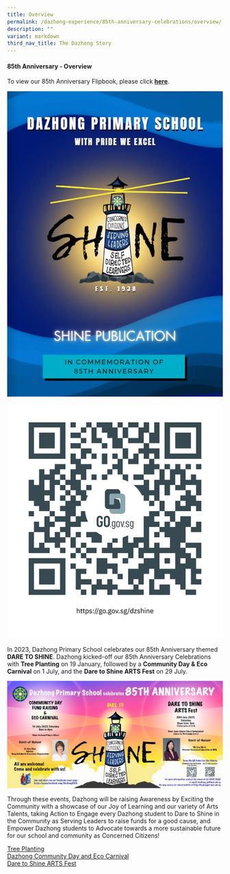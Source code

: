 ```yaml
---
title: Overview
permalink: /dazhong-experience/85th-anniversary-celebrations/overview/
description: ""
variant: markdown
third_nav_title: The Dazhong Story
---
```

#### 85th Anniversary - Overview

To view our 85th Anniversary Flipbook, please click **[here](https://go.gov.sg/dzshine)**.

![](/images/Screenshot_DZPS_85th_Flipbook.jpg)

![](/images/WhatsApp_Image_2023_11_16_at_3_31_23_PM.jpeg)


In 2023, Dazhong Primary School celebrates our 85th Anniversary themed **DARE TO
SHINE**. Dazhong kicked-off our 85th Anniversary Celebrations with **Tree Planting** on 19
January, followed by a **Community Day &amp; Eco Carnival** on 1 July, and the **Dare to
Shine ARTS Fest** on 29 July.

![](/images/(overview%20page)%202023%20banner%20for%2085th.JPG)

Through these events, Dazhong will be raising Awareness by Exciting the Community
with a showcase of our Joy of Learning and our variety of Arts Talents, taking Action to
Engage every Dazhong student to Dare to Shine in the Community as Serving Leaders
to raise funds for a good cause, and Empower Dazhong students to Advocate towards a
more sustainable future for our school and community as Concerned Citizens!

[Tree Planting](https://www.dazhongpri.moe.edu.sg/dazhong-experience/85th-anniversary-celebrations/tree-planting-day/)<br>
[Dazhong Community Day and Eco Carnival](https://www.dazhongpri.moe.edu.sg/dazhong-experience/85th-anniversary-celebrations/community-day-and-eco-fair/)<br>
[Dare to Shine ARTS Fest](https://www.dazhongpri.moe.edu.sg/dazhong-experience/85th-anniversary-celebrations/dare-to-shine-arts-fest/)